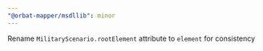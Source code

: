```yaml
---
"@orbat-mapper/msdllib": minor
---
```


Rename `MilitaryScenario.rootElement` attribute to `element` for consistency
